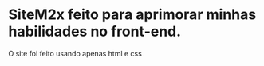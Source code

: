 # SiteM2x feito para aprimorar minhas habilidades no front-end.
O site foi feito usando apenas html e css
